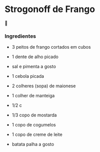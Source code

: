 # Strogonoff de Frango

:chicken:

### Ingredientes

- 3 peitos de frango cortados em cubos

- 1 dente de alho picado

- sal e pimenta a gosto

- 1 cebola picada

- 2 colheres (sopa) de maionese

- 1 colher de manteiga

- 1/2 c

- 1/3 copo de mostarda

- 1 copo de cogumelos

- 1 copo de creme de leite

- batata palha a gosto

  




